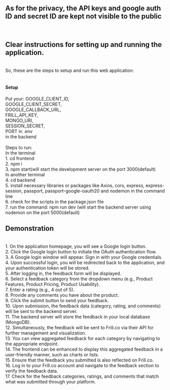 <h2>As for the privacy, the API keys and google auth ID and secret ID are kept not visible to the public</h2>
<br/>

<h2>Clear instructions for setting up and running the application.</h2>
<br/>
So, these are the steps to setup and run this web application:<br/>
<br/>
<h4>Setup<br/></h4>
Put your:
         GOOGLE_CLIENT_ID,<br/>
         GOOGLE_CLIENT_SECRET,<br/>
         GOOGLE_CALLBACK_URL,<br/>
         FRILL_API_KEY,<br/>
         MONGO_URI,<br/>
         SESSION_SECRET,<br/>
         PORT  in .env <br/>
in the backend<br/>
<br/>
Steps to run:<br/>
In the terminal<br/>
1. cd frontend<br/>
2. npm i<br/>
3. npm start(will start the development server on the port 3000(default)<br/>
In another terminal<br/>
4. cd backend<br/>
5. install necessary libraries or packages like Axios, cors, express, express-session, passport, passport-google-oauth20 and nodemon in the command line<br/>
6. check for the scripts in the package.json file<br/>
7. run the command: npm run dev (will start the backend server using nodemon on the port 5000(default)<br/>

<h2>Demonstration</h2>
<br/>
1. On the application homepage, you will see a Google login button. <br/>
2. Click the Google login button to initiate the OAuth authentication flow.<br/>
3. A Google login window will appear. Sign in with your Google credentials.<br/>
4. Upon successful login, you will be redirected back to the application, and your authentication token will be stored.<br/>
5. After logging in, the feedback form will be displayed.<br/>
6. Select a feedback category from the dropdown menu (e.g., Product Features, Product Pricing, Product Usability).<br/>
7. Enter a rating (e.g., 4 out of 5).<br/>
8. Provide any comments you have about the product.<br/>
9. Click the submit button to send your feedback.<br/>
10. Upon submission, the feedback data (category, rating, and comments) will be sent to the backend server.<br/>
11. The backend server will store the feedback in your local database (MongoDB).<br/>
12. Simultaneously, the feedback will be sent to Frill.co via their API for further management and visualization.<br/>
13. You can view aggregated feedback for each category by navigating to the appropriate endpoint.<br/>
14. The frontend can be enhanced to display this aggregated feedback in a user-friendly manner, such as charts or lists.<br/>
15. Ensure that the feedback you submitted is also reflected on Frill.co.<br/>
16. Log in to your Frill.co account and navigate to the feedback section to verify the feedback data.<br/>
17. Check for the feedback categories, ratings, and comments that match what was submitted through your platform.<br/>
